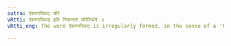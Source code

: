 ```yaml
---
sutra: ऐकागारिकट् चौरे
vRtti: ऐकागारिकड् इति निपात्यते चौरेभिधेये ॥
vRtti_eng: The word ऐकागारिकट् is irregularly formed, in the sense of a 'thief'.

---
```

